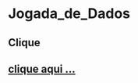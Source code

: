 # Jogada_de_Dados

<h2>Clique<h2>
<a href="https://rafael-moratti.github.io/Jogada_de_Dados/" target="_blank">clique aqui ...</a>

